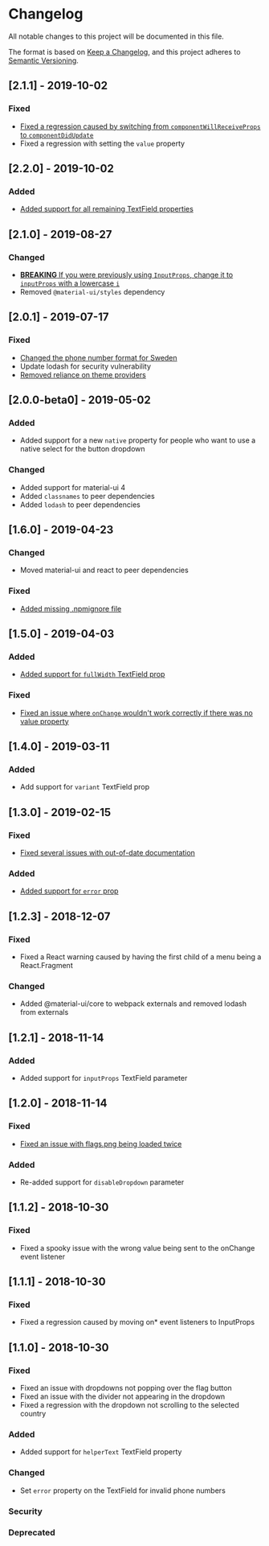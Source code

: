 # Changelog
All notable changes to this project will be documented in this file.

The format is based on [Keep a Changelog](https://keepachangelog.com/en/1.0.0/),
and this project adheres to [Semantic Versioning](https://semver.org/spec/v2.0.0.html).

## [2.1.1] - 2019-10-02
### Fixed
- [Fixed a regression caused by switching from `componentWillReceiveProps` to `componentDidUpdate`](https://github.com/alexplumb/material-ui-phone-number/issues/28)
- Fixed a regression with setting the `value` property

## [2.2.0] - 2019-10-02
### Added
- [Added support for all remaining TextField properties](https://github.com/alexplumb/material-ui-phone-number/issues/27)

## [2.1.0] - 2019-08-27
### Changed
- [**BREAKING** If you were previously using `InputProps`, change it to `inputProps` with a lowercase `i`](https://github.com/alexplumb/material-ui-phone-number/issues/20)
- Removed `@material-ui/styles` dependency

## [2.0.1] - 2019-07-17
### Fixed
- [Changed the phone number format for Sweden](https://github.com/alexplumb/material-ui-phone-number/pull/19)
- Update lodash for security vulnerability
- [Removed reliance on theme providers](https://github.com/alexplumb/material-ui-phone-number/issues/18)

## [2.0.0-beta0] - 2019-05-02
### Added
- Added support for a new `native` property for people who want to use a native select for the button dropdown
### Changed
- Added support for material-ui 4
- Added `classnames` to peer dependencies
- Added `lodash` to peer dependencies

## [1.6.0] - 2019-04-23
### Changed
- Moved material-ui and react to peer dependencies
### Fixed
- [Added missing .npmignore file](https://github.com/alexplumb/material-ui-phone-number/issues/10)

## [1.5.0] - 2019-04-03
### Added
- [Added support for `fullWidth` TextField prop](https://github.com/alexplumb/material-ui-phone-number/issues/8)
### Fixed
- [Fixed an issue where `onChange` wouldn't work correctly if there was no value property](https://github.com/alexplumb/material-ui-phone-number/issues/7)

## [1.4.0] - 2019-03-11
### Added
- Add support for `variant` TextField prop

## [1.3.0] - 2019-02-15
### Fixed
- [Fixed several issues with out-of-date documentation](https://github.com/alexplumb/material-ui-phone-number/issues/5)
### Added
- [Added support for `error` prop](https://github.com/alexplumb/material-ui-phone-number/issues/3)

## [1.2.3] - 2018-12-07
### Fixed
- Fixed a React warning caused by having the first child of a menu being a React.Fragment
### Changed
- Added @material-ui/core to webpack externals and removed lodash from externals

## [1.2.1] - 2018-11-14
### Added
- Added support for `inputProps` TextField parameter

## [1.2.0] - 2018-11-14
### Fixed
- [Fixed an issue with flags.png being loaded twice](https://github.com/alexplumb/material-ui-phone-number/issues/2)
### Added
- Re-added support for `disableDropdown` parameter

## [1.1.2] - 2018-10-30
### Fixed
- Fixed a spooky issue with the wrong value being sent to the onChange event listener

## [1.1.1] - 2018-10-30
### Fixed
- Fixed a regression caused by moving on* event listeners to InputProps

## [1.1.0] - 2018-10-30
### Fixed
- Fixed an issue with dropdowns not popping over the flag button
- Fixed an issue with the divider not appearing in the dropdown
- Fixed a regression with the dropdown not scrolling to the selected country
### Added
- Added support for `helperText` TextField property
### Changed
- Set `error` property on the TextField for invalid phone numbers
### Security
### Deprecated
